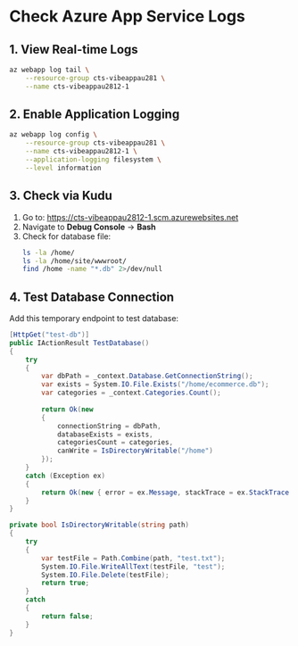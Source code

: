# Check Azure App Service Logs

## 1. View Real-time Logs
```bash
az webapp log tail \
    --resource-group cts-vibeappau281 \
    --name cts-vibeappau2812-1
```

## 2. Enable Application Logging
```bash
az webapp log config \
    --resource-group cts-vibeappau281 \
    --name cts-vibeappau2812-1 \
    --application-logging filesystem \
    --level information
```

## 3. Check via Kudu
1. Go to: https://cts-vibeappau2812-1.scm.azurewebsites.net
2. Navigate to **Debug Console** → **Bash**
3. Check for database file:
   ```bash
   ls -la /home/
   ls -la /home/site/wwwroot/
   find /home -name "*.db" 2>/dev/null
   ```

## 4. Test Database Connection
Add this temporary endpoint to test database:

```csharp
[HttpGet("test-db")]
public IActionResult TestDatabase()
{
    try
    {
        var dbPath = _context.Database.GetConnectionString();
        var exists = System.IO.File.Exists("/home/ecommerce.db");
        var categories = _context.Categories.Count();
        
        return Ok(new 
        { 
            connectionString = dbPath,
            databaseExists = exists,
            categoriesCount = categories,
            canWrite = IsDirectoryWritable("/home")
        });
    }
    catch (Exception ex)
    {
        return Ok(new { error = ex.Message, stackTrace = ex.StackTrace });
    }
}

private bool IsDirectoryWritable(string path)
{
    try
    {
        var testFile = Path.Combine(path, "test.txt");
        System.IO.File.WriteAllText(testFile, "test");
        System.IO.File.Delete(testFile);
        return true;
    }
    catch
    {
        return false;
    }
}
``` 